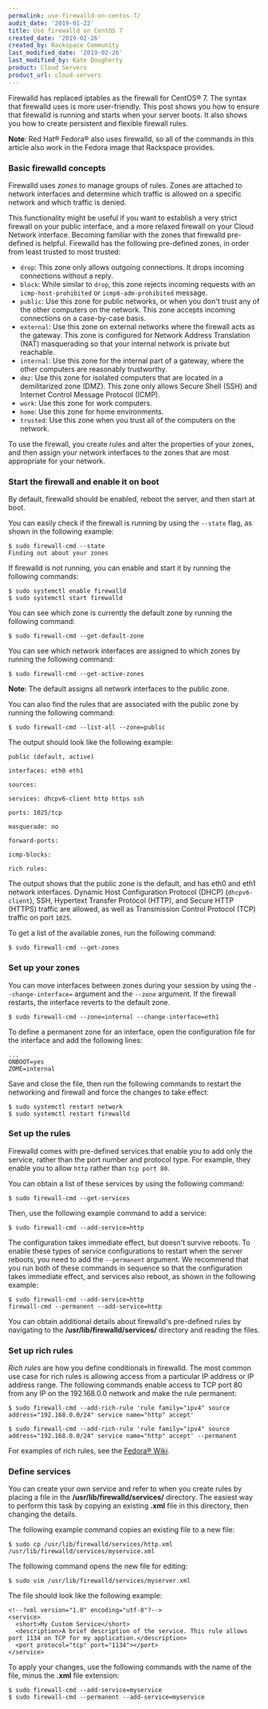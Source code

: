 ```yaml
---
permalink: use-firewalld-on-centos-7/
audit_date: '2019-01-22'
title: Use firewalld on CentOS 7
created_date: '2019-02-26'
created_by: Rackspace Community
last_modified_date: '2019-02-26'
last_modified_by: Kate Dougherty
product: Cloud Servers
product_url: cloud-servers
---
```


Firewalld has replaced iptables as the firewall for CentOS&reg; 7. The syntax
that firewalld uses is more user-friendly. This post shows you how to ensure
that firewalld is running and starts when your server boots. It also shows you 
how to create persistent and flexible firewall rules.

**Note**: Red Hat&reg; Fedora&reg; also uses firewalld, so all of the commands
in this article also work in the Fedora image that Rackspace provides.

### Basic firewalld concepts

Firewalld uses _zones_ to manage groups of rules. Zones are attached to
network interfaces and determine which traffic is allowed on a specific
network and which traffic is denied.

This functionality might be useful if you want to establish a very strict
firewall on your public interface, and a more relaxed firewall on your Cloud
Network interface. Becoming familiar with the zones that
firewalld pre-defined is helpful. Firewalld has the following pre-defined zones, in
order from least trusted to most trusted:

- `drop`: This zone only allows outgoing connections. It drops incoming connections 
  without a reply.
- `block`: While similar to `drop`, this zone rejects incoming requests with an 
  `icmp-host-prohibited` or `icmp6-adm-prohibited` message.
- `public`: Use this zone for public networks, or when you don't trust any of the 
  other computers on the network. This zone accepts incoming connections on a 
  case-by-case basis.
- `external`: Use this zone on external networks where the firewall acts as the
  gateway. This zone is configured for Network Address Translation (NAT)
  masquerading so that your internal network is private but reachable.
- `internal`: Use this zone for the internal part of a gateway, where the
  other computers are reasonably trustworthy.
- `dmz`: Use this zone for isolated computers that are located in a demilitarized 
  zone (DMZ). This zone only allows Secure Shell (SSH) and 
  Internet Control Message Protocol (ICMP).
- `work`: Use this zone for work computers.
- `home`: Use this zone for home environments.
- `trusted`: Use this zone when you trust all of the computers on the network. 

To use the firewall, you create rules and alter the properties of your zones,
and then assign your network interfaces to the zones that are most
appropriate for your network.

### Start the firewall and enable it on boot

By default, firewalld should be enabled, reboot the server, and then start at
boot.

You can easily check if the firewall is running by using the `--state` flag,
as shown in the following example:

    $ sudo firewall-cmd --state
    Finding out about your zones

If firewalld is not running, you can enable and start it by running the
following commands:

    $ sudo systemctl enable firewalld
    $ sudo systemctl start firewalld

You can see which zone is currently the default zone by running the following
command:

    $ sudo firewall-cmd --get-default-zone

You can see which network interfaces are assigned to which zones by running
the following command:

    $ sudo firewall-cmd --get-active-zones

**Note**: The default assigns all network interfaces to the public zone.

You can also find the rules that are associated with the public zone by
running the following command:

    $ sudo firewall-cmd --list-all --zone=public

The output should look like the following example:

    public (default, active)

    interfaces: eth0 eth1

    sources:

    services: dhcpv6-client http https ssh

    ports: 1025/tcp

    masquerade: no

    forward-ports:

    icmp-blocks:

    rich rules:

The output shows that the public zone is the default, and has eth0 and
eth1 network interfaces. Dynamic Host Configuration Protocol (DHCP)
(`dhcpv6-client`), SSH, Hypertext Transfer Protocol (HTTP), and Secure HTTP
(HTTPS) traffic are allowed, as well as Transmission Control Protocol (TCP)
traffic on port `1025`.

To get a list of the available zones, run the following command:

    $ sudo firewall-cmd --get-zones

### Set up your zones

You can move interfaces between zones during your session by using the
`--change-interface=` argument and the `--zone` argument. If the firewall
restarts, the interface reverts to the default zone.

    $ sudo firewall-cmd --zone=internal --change-interface=eth1

To define a permanent zone for an interface, open the configuration file for
the interface and add the following lines:

    ...
    ONBOOT=yes
    ZOME=internal

Save and close the file, then run the following commands to restart the
networking and firewall and force the changes to take effect:

    $ sudo systemctl restart network
    $ sudo systemctl restart firewalld

### Set up the rules

Firewalld comes with pre-defined services that enable you to add only the
service, rather than the port number and protocol type. For example, they
enable you to allow `http` rather than `tcp port 80`.

You can obtain a list of these services by using the following command:

    $ sudo firewall-cmd --get-services

Then, use the following example command to add a service:

    $ sudo firewall-cmd --add-service=http

The configuration takes immediate effect, but doesn't survive reboots. To
enable these types of service configurations to restart when the server
reboots, you need to add the `--permanent` argument. We recommend that you run
both of these commands in sequence so that the configuration takes immediate
effect, and services also reboot, as shown in the following example:

    $ sudo firewall-cmd --add-service=http
    firewall-cmd --permanent --add-service=http

You can obtain additional details about firewalld's pre-defined rules by
navigating to the **/usr/lib/firewalld/services/** directory and reading the
files.

### Set up rich rules

_Rich rules_ are how you define conditionals in firewalld. The most common use
case for rich rules is allowing access from a particular IP address or IP
address range. The following commands enable access to TCP port 80 from any IP
on the 192.168.0.0 network and make the rule permanent:

    $ sudo firewall-cmd --add-rich-rule 'rule family="ipv4" source address="192.168.0.0/24" service name="http" accept'

    $ sudo firewall-cmd --add-rich-rule 'rule family="ipv4" source address="192.168.0.0/24" service name="http" accept' --permanent

For examples of rich rules, see the [Fedora&reg;
Wiki](https://fedoraproject.org/wiki/Features/FirewalldRichLanguage).

### Define services

You can create your own service and refer to when you create rules by placing a
file in the **/usr/lib/firewalld/services/** directory. The easiest way
to perform this task by copying an existing **.xml** file in this directory,
then changing the details.

The following example command copies an existing file to a new file:

    $ sudo cp /usr/lib/firewalld/services/http.xml /usr/lib/firewalld/services/myservice.xml

The following command opens the new file for editing:

    $ sudo vim /usr/lib/firewalld/services/myserver.xml

The file should look like the following example:

    <!--?xml version="1.0" encoding="utf-8"?-->
    <service>
      <short>My Custom Service</short>
      <description>A brief description of the service. This rule allows port 1134 on TCP for my application.</description>
      <port protocol="tcp" port="1134"></port>
    </service>

To apply your changes, use the following commands with the name of the file,
minus the **.xml** file extension:

    $ sudo firewall-cmd --add-service=myservice
    $ sudo firewall-cmd --permanent --add-service=myservice
